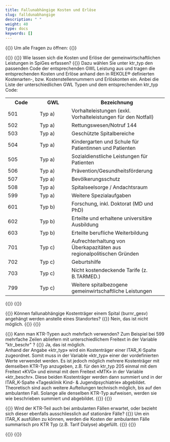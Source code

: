 ```yaml
---
title: Fallunabhängige Kosten und Erlöse 
slug: falldunabhangige
description: " "
weight: 40
type: docs
keywords: []
---
```


{{<faqBlock>}}
Um alle Fragen zu öffnen: {{<collapsibleGroupCommand groupId="falldunabhangige">}}

{{<numberedList>}}
{{<listItem>}}
Wie lassen sich die Kosten und Erlöse der gemeinwirtschaftlichen Leistungen in SpiGes erfassen?
{{<collapsibleBlock groupId="falldunabhangige">}}
Dazu wählen Sie unter ktr_typ den passenden Code der entsprechenden GWL Leistung aus und tragen die entsprechenden Kosten und Erlöse anhand den in REKOLE® definierten Kostenarten-, bzw. Kostenstellennummern und Erlöskonten ein. Anbei die Liste der unterschiedlichen GWL Typen und dem entsprechenden ktr_typ Code:
<table class="w-100">
  <tr>
    <th style="width:20%"> Code </div></th>
    <th> GWL </th>
    <th style="width:60%"> Bezeichnung </th>
  </tr>
  <tr>
    <td> 501 </td>
    <td> Typ a) </td>
    <td> Vorhalteleistungen (exkl. Vorhalteleistungen für den Notfall) </td>
  </tr>
  <tr>
    <td> 502 </td>
    <td> Typ a) </td>
    <td> Rettungswesen/Notruf 144 </td>
  </tr>
  <tr>
    <td> 503 </td>
    <td> Typ a) </td>
    <td> Geschützte Spitalbereiche </td>
  </tr>
  <tr>
    <td> 504 </td>
    <td> Typ a) </td>
    <td> Kindergarten und Schule für Patientinnen und Patienten </td>
  </tr>
  <tr>
    <td> 505 </td>
    <td> Typ a) </td>
    <td> Sozialdienstliche Leistungen für Patienten </td>
  </tr>
  <tr>
    <td> 506 </td>
    <td> Typ a) </td>
    <td> Prävention/Gesundheitsförderung </td>
  </tr>
  <tr>
    <td> 507 </td>
    <td> Typ a) </td>
    <td> Bevölkerungsschutz </td>
  </tr>
  <tr>
    <td> 508 </td>
    <td> Typ a) </td>
    <td> Spitalseelsorge / Andachtsraum </td>
  </tr>
  <tr>
    <td> 599 </td>
    <td> Typ a) </td>
    <td> Weitere Spezialaufgaben </td>
  </tr>
  <tr>
    <td> 601 </td>
    <td> Typ b) </td>
    <td> Forschung, inkl. Doktorat (MD und PhD) </td>
  </tr>
  <tr>
    <td> 602 </td>
    <td> Typ b) </td>
    <td> Erteilte und erhaltene universitäre Ausbildung </td>
  </tr>
  <tr>
    <td> 603 </td>
    <td> Typ b) </td>
    <td> Erteilte berufliche Weiterbildung </td>
  </tr>
  <tr>
    <td> 701 </td>
    <td> Typ c) </td>
    <td> Aufrechterhaltung von Überkapazitäten aus regionalpolitischen Gründen </td>
  </tr>
  <tr>
    <td> 702 </td>
    <td> Typ c) </td>
    <td> Geburtshilfe </td>
  </tr>
  <tr>
    <td> 703 </td>
    <td> Typ c) </td>
    <td> Nicht kostendeckende Tarife (z. B.TARMED.) </td>
  </tr>
  <tr>
    <td> 799 </td>
    <td> Typ c) </td>
    <td> Weitere spitalbezogene gemeinwirtschaftliche Leistungen </td>
  </tr>
</table>
{{</collapsibleBlock>}}
{{</listItem>}}

{{<listItem>}}
Können fallunabhängige Kostenträger einem Spital (burnr_gesv) angehängt werden anstelle eines Standortes? 
{{<collapsibleBlock groupId="falldunabhangige">}}
Nein, das ist nicht möglich.
{{</collapsibleBlock>}}
{{</listItem>}}

{{<listItem>}}
Kann man KTR-Typen auch mehrfach verwenden? Zum Beispiel bei 599 mehrfache Zeilen abliefern mit unterschiedlichem Freitext in der Variable "ktr_beschr" ?
{{<collapsibleBlock groupId="falldunabhangige">}}
Ja, das ist möglich. <br />
Anhand der Angabe «ktr_typ» wird ein Kostenträger einer ITAR_K-Spalte zugeordnet. Somit muss in der Variable «ktr_typ» einer der vordefinierten Werte verwendet werden. Es ist jedoch möglich mehrere Kostenträger mit demselben KTR-Typ anzugeben, z.B. für den ktr_typ 205 einmal mit dem Freitext «KVG» und einmal mit dem Freitext «MTK» in der Variable «ktr_beschr». Diese beiden Kostenträger werden dann summiert und in der ITAR_K-Spalte «Tagesklinik Kind- & Jugendpsychiatrie» abgebildet. Theoretisch sind auch weitere Aufteilungen technisch möglich, bis auf den ambulanten Fall. Solange alle denselben KTR-Typ aufweisen, werden sie wie beschrieben summiert und abgebildet. 
{{</collapsibleBlock>}}
{{</listItem>}}

{{<listItem>}}
Wird der KTR-Teil auch bei ambulanten Fällen erwartet, oder bezieht sich dieser ebenfalls ausschliesslich auf stationäre Fälle?
{{<collapsibleBlock groupId="falldunabhangige">}}
Um ein ITAR_K ausfüllen zu können, werden die Kosten der ambulanten Fälle summarisch pro KTR Typ (z.B. Tarif Dialyse) abgefüllt.
{{</collapsibleBlock>}}
{{</listItem>}}

{{</numberedList>}}
{{</faqBlock>}}